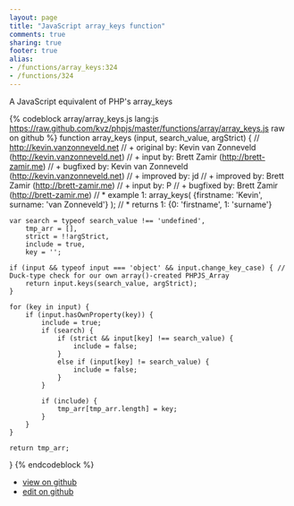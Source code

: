 ```yaml
---
layout: page
title: "JavaScript array_keys function"
comments: true
sharing: true
footer: true
alias:
- /functions/array_keys:324
- /functions/324
---
```

A JavaScript equivalent of PHP's array_keys

{% codeblock array/array_keys.js lang:js https://raw.github.com/kvz/phpjs/master/functions/array/array_keys.js raw on github %}
function array_keys (input, search_value, argStrict) {
    // http://kevin.vanzonneveld.net
    // +   original by: Kevin van Zonneveld (http://kevin.vanzonneveld.net)
    // +      input by: Brett Zamir (http://brett-zamir.me)
    // +   bugfixed by: Kevin van Zonneveld (http://kevin.vanzonneveld.net)
    // +   improved by: jd
    // +   improved by: Brett Zamir (http://brett-zamir.me)
    // +   input by: P
    // +   bugfixed by: Brett Zamir (http://brett-zamir.me)
    // *     example 1: array_keys( {firstname: 'Kevin', surname: 'van Zonneveld'} );
    // *     returns 1: {0: 'firstname', 1: 'surname'}

    var search = typeof search_value !== 'undefined',
        tmp_arr = [],
        strict = !!argStrict,
        include = true,
        key = '';

    if (input && typeof input === 'object' && input.change_key_case) { // Duck-type check for our own array()-created PHPJS_Array
        return input.keys(search_value, argStrict);
    }

    for (key in input) {
        if (input.hasOwnProperty(key)) {
            include = true;
            if (search) {
                if (strict && input[key] !== search_value) {
                    include = false;
                }
                else if (input[key] != search_value) {
                    include = false;
                }
            }

            if (include) {
                tmp_arr[tmp_arr.length] = key;
            }
        }
    }

    return tmp_arr;
}
{% endcodeblock %}

 - [view on github](https://github.com/kvz/phpjs/blob/master/functions/array/array_keys.js)
 - [edit on github](https://github.com/kvz/phpjs/edit/master/functions/array/array_keys.js)
